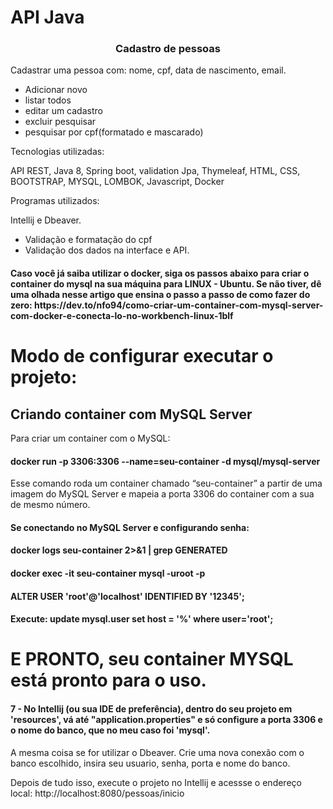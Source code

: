 # API Java 
<h3 align="center"> Cadastro de pessoas </h3>

Cadastrar uma pessoa com: nome, cpf, data de nascimento, email.

- Adicionar novo
- listar todos
- editar um cadastro
- excluir pesquisar
- pesquisar por cpf(formatado e mascarado)


Tecnologias utilizadas:

API REST, 
Java 8, 
Spring boot, validation
Jpa, 
Thymeleaf, 
HTML, 
CSS, 
BOOTSTRAP, 
MYSQL, 
LOMBOK, 
Javascript, 
Docker

Programas utilizados:

Intellij e Dbeaver.


- Validação e formatação do cpf
- Validação dos dados na interface e API.


<h4>Caso você já saiba utilizar o docker, siga os passos abaixo para criar o container do mysql na sua máquina para LINUX - Ubuntu.
Se não tiver, dê uma olhada nesse artigo que ensina o passo a passo de como fazer do zero: https://dev.to/nfo94/como-criar-um-container-com-mysql-server-com-docker-e-conecta-lo-no-workbench-linux-1blf </h4>

# Modo de configurar executar o projeto:

## Criando container com MySQL Server

Para criar um container com o MySQL:
<h4> docker run -p 3306:3306 --name=seu-container -d mysql/mysql-server</h4>

 Esse comando roda um container chamado “seu-container” a partir de uma imagem
 do MySQL Server e mapeia a porta 3306 do container com a sua de mesmo número.

<h4 2 - Dê um docker ps e veja o que tem rodando na sua máquina.</h4>

Se conectando no MySQL Server e configurando senha:

<h4 3 - Pegue a senha randômica gerada:</h4>
docker logs seu-container 2>&1 | grep GENERATED

<h4 4 - Copie a root password que apareceu e rode o comando:</h4>

docker exec -it seu-container mysql -uroot -p

<h4 5 - Cole o password e dê enter. Depois disso, já no server, digite:</h4>
ALTER USER 'root'@'localhost' IDENTIFIED BY '12345';

<h4 6 - Isso vai mudar a senha padrão do usuário para 12345.</h4>
Execute: update mysql.user set host = '%' where user='root';

# E PRONTO, seu container MYSQL está pronto para o uso.


<h4>7 - No Intellij (ou sua IDE de preferência), dentro do seu projeto em 'resources',
vá até "application.properties" e só configure a porta 3306 e o nome do banco, que no meu caso foi 'mysql'.</h4>

A mesma coisa se for utilizar o Dbeaver. Crie uma nova conexão com o banco escolhido, insira seu usuario, senha, porta e nome do banco.

Depois de tudo isso, execute o projeto no Intellij e acessse o endereço local: http://localhost:8080/pessoas/inicio

